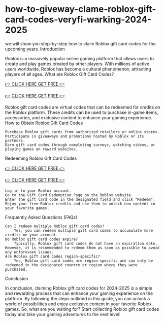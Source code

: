# how-to-giveway-clame-roblox-gift-card-codes-veryfi-warking-2024-2025

we will show you step-by-step how to claim Roblox gift card codes for the upcoming years.
Introduction

Roblox is a massively popular online gaming platform that allows users to create and play games created by other players. With millions of active users worldwide, Roblox has become a cultural phenomenon, attracting players of all ages.
What are Roblox Gift Card Codes?

[👉 CLICK HERE GET FREE 👉](https://appbitly.com/roboux)

[👉 CLICK HERE GET FREE 👉](https://appbitly.com/roboux)

Roblox gift card codes are virtual codes that can be redeemed for credits on the Roblox platform. These credits can be used to purchase in-game items, accessories, and exclusive content to enhance your gaming experience.
How to Obtain Roblox Gift Card Codes

    Purchase Roblox gift cards from authorized retailers or online stores.
    Participate in giveaways and promotions hosted by Roblox or its partners.
    Earn gift card codes through completing surveys, watching videos, or playing games on reward websites.

Redeeming Roblox Gift Card Codes

[👉 CLICK HERE GET FREE 👉](https://appbitly.com/roboux)

[👉 CLICK HERE GET FREE 👉](https://appbitly.com/roboux)

    Log in to your Roblox account.
    Go to the Gift Card Redemption Page on the Roblox website.
    Enter the gift card code in the designated field and click "Redeem".
    Enjoy your free Roblox credits and use them to unlock new content in your favorite games.

Frequently Asked Questions (FAQs)

    Can I redeem multiple Roblox gift card codes?
        Yes, you can redeem multiple gift card codes to accumulate more credits on your account.
    Do Roblox gift card codes expire?
        Typically, Roblox gift card codes do not have an expiration date. However, it is recommended to redeem them as soon as possible to avoid any unforeseen issues.
    Are Roblox gift card codes region-specific?
        Yes, Roblox gift card codes are region-specific and can only be redeemed in the designated country or region where they were purchased.

Conclusion

In conclusion, claiming Roblox gift card codes for 2024-2025 is a simple and rewarding process that can enhance your gaming experience on the platform. By following the steps outlined in this guide, you can unlock a world of possibilities and enjoy exclusive content in your favorite Roblox games.
So, what are you waiting for? Start collecting Roblox gift card codes today and take your gaming adventures to the next level!
